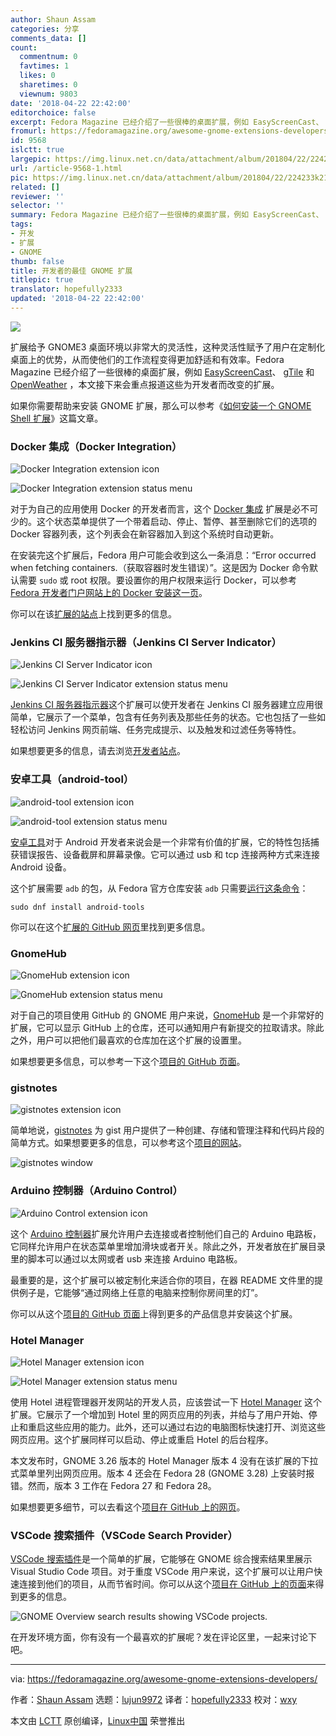 ```yaml
---
author: Shaun Assam
categories: 分享
comments_data: []
count:
  commentnum: 0
  favtimes: 1
  likes: 0
  sharetimes: 0
  viewnum: 9803
date: '2018-04-22 22:42:00'
editorchoice: false
excerpt: Fedora Magazine 已经介绍了一些很棒的桌面扩展，例如 EasyScreenCast、 gTile 和 OpenWeather ，本文接下来会重点报道这些为开发者而改变的扩展。
fromurl: https://fedoramagazine.org/awesome-gnome-extensions-developers/
id: 9568
islctt: true
largepic: https://img.linux.net.cn/data/attachment/album/201804/22/224233k2111a91ad1p6w21.jpg
url: /article-9568-1.html
pic: https://img.linux.net.cn/data/attachment/album/201804/22/224233k2111a91ad1p6w21.jpg.thumb.jpg
related: []
reviewer: ''
selector: ''
summary: Fedora Magazine 已经介绍了一些很棒的桌面扩展，例如 EasyScreenCast、 gTile 和 OpenWeather ，本文接下来会重点报道这些为开发者而改变的扩展。
tags:
- 开发
- 扩展
- GNOME
thumb: false
title: 开发者的最佳 GNOME 扩展
titlepic: true
translator: hopefully2333
updated: '2018-04-22 22:42:00'
---
```


![](/data/attachment/album/201804/22/224233k2111a91ad1p6w21.jpg)


扩展给予 GNOME3 桌面环境以非常大的灵活性，这种灵活性赋予了用户在定制化桌面上的优势，从而使他们的工作流程变得更加舒适和有效率。Fedora Magazine 已经介绍了一些很棒的桌面扩展，例如 [EasyScreenCast](https://fedoramagazine.org/screencast-gnome-extension/)、 [gTile](https://fedoramagazine.org/must-have-gnome-extension-gtile/) 和 [OpenWeather](https://fedoramagazine.org/weather-updates-openweather-gnome-shell-extension/) ，本文接下来会重点报道这些为开发者而改变的扩展。


如果你需要帮助来安装 GNOME 扩展，那么可以参考《[如何安装一个 GNOME Shell 扩展](/article-9447-1.html)》这篇文章。


### Docker 集成（Docker Integration）


![Docker Integration extension icon](/data/attachment/album/201804/22/224233s32hgf18rf28oh6z.png)


![Docker Integration extension status menu](/data/attachment/album/201804/22/224234twfmtf42l4lmrrff.png)


对于为自己的应用使用 Docker 的开发者而言，这个 [Docker 集成](https://extensions.gnome.org/extension/1065/docker-status/) 扩展是必不可少的。这个状态菜单提供了一个带着启动、停止、暂停、甚至删除它们的选项的 Docker 容器列表，这个列表会在新容器加入到这个系统时自动更新。


在安装完这个扩展后，Fedora 用户可能会收到这么一条消息：“Error occurred when fetching containers.（获取容器时发生错误）”。这是因为 Docker 命令默认需要 `sudo` 或 root 权限。要设置你的用户权限来运行 Docker，可以参考 [Fedora 开发者门户网站上的 Docker 安装这一页](https://developer.fedoraproject.org/tools/docker/docker-installation.html)。


你可以在该[扩展的站点](https://github.com/gpouilloux/gnome-shell-extension-docker)上找到更多的信息。


### Jenkins CI 服务器指示器（Jenkins CI Server Indicator）


![Jenkins CI Server Indicator icon](/data/attachment/album/201804/22/224234xf8mka8u932k9k3z.png)


![Jenkins CI Server Indicator extension status menu](/data/attachment/album/201804/22/224235rb6gxj8x3w00b8wq.png)


[Jenkins CI 服务器指示器](https://extensions.gnome.org/extension/399/jenkins-ci-server-indicator/)这个扩展可以使开发者在 Jenkins CI 服务器建立应用很简单，它展示了一个菜单，包含有任务列表及那些任务的状态。它也包括了一些如轻松访问 Jenkins 网页前端、任务完成提示、以及触发和过滤任务等特性。


如果想要更多的信息，请去浏览[开发者站点](https://www.philipphoffmann.de/gnome-3-shell-extension-jenkins-ci-server-indicator/)。


### 安卓工具（android-tool）


![android-tool extension icon](/data/attachment/album/201804/22/224235dstousw232esxeg2.png)


![android-tool extension status menu](/data/attachment/album/201804/22/224236eejo9ew33quecbw3.png)


[安卓工具](https://extensions.gnome.org/extension/1232/android-tool/)对于 Android 开发者来说会是一个非常有价值的扩展，它的特性包括捕获错误报告、设备截屏和屏幕录像。它可以通过 usb 和 tcp 连接两种方式来连接 Android 设备。


这个扩展需要 `adb` 的包，从 Fedora 官方仓库安装 `adb` 只需要[运行这条命令](https://fedoramagazine.org/howto-use-sudo/)：



```
sudo dnf install android-tools

```

你可以在这个[扩展的 GitHub 网页](https://github.com/naman14/gnome-android-tool)里找到更多信息。


### GnomeHub


![GnomeHub extension icon](/data/attachment/album/201804/22/224236vphxca2oee2epcp2.png)


![GnomeHub extension status menu](/data/attachment/album/201804/22/224237rmwdamas7wa97w9n.png)


对于自己的项目使用 GitHub 的 GNOME 用户来说，[GnomeHub](https://extensions.gnome.org/extension/1263/gnomehub/) 是一个非常好的扩展，它可以显示 GitHub 上的仓库，还可以通知用户有新提交的拉取请求。除此之外，用户可以把他们最喜欢的仓库加在这个扩展的设置里。


如果想要更多信息，可以参考一下这个[项目的 GitHub 页面](https://github.com/lagartoflojo/gnomehub)。


### gistnotes


![gistnotes extension icon](/data/attachment/album/201804/22/224237myghfognfz8gqtaf.png)


简单地说，[gistnotes](https://extensions.gnome.org/extension/917/gistnotes/) 为 gist 用户提供了一种创建、存储和管理注释和代码片段的简单方式。如果想要更多的信息，可以参考这个[项目的网站](https://github.com/mohan43u/gistnotes)。


![gistnotes window](/data/attachment/album/201804/22/224237nz021k1ferymm0zn.png)


### Arduino 控制器（Arduino Control）


![Arduino Control extension icon](/data/attachment/album/201804/22/224238nekuv7e5lb8c83dk.png)


这个 [Arduino 控制器](https://extensions.gnome.org/extension/894/arduino-control/)扩展允许用户去连接或者控制他们自己的 Arduino 电路板，它同样允许用户在状态菜单里增加滑块或者开关。除此之外，开发者放在扩展目录里的脚本可以通过以太网或者 usb 来连接 Arduino 电路板。


最重要的是，这个扩展可以被定制化来适合你的项目，在器 README 文件里的提供例子是，它能够“通过网络上任意的电脑来控制你房间里的灯”。


你可以从这个[项目的 GitHub 页面](https://github.com/simonthechipmunk/arduinocontrol)上得到更多的产品信息并安装这个扩展。


### Hotel Manager


![Hotel Manager extension icon](/data/attachment/album/201804/22/224238e62yh6to4y654789.png)


![Hotel Manager extension status menu](/data/attachment/album/201804/22/224239ubjqqbspsmq9pms2.png)


使用 Hotel 进程管理器开发网站的开发人员，应该尝试一下 [Hotel Manager](https://extensions.gnome.org/extension/1285/hotel-manager/) 这个扩展。它展示了一个增加到 Hotel 里的网页应用的列表，并给与了用户开始、停止和重启这些应用的能力。此外，还可以通过右边的电脑图标快速打开、浏览这些网页应用。这个扩展同样可以启动、停止或重启 Hotel 的后台程序。


本文发布时，GNOME 3.26 版本的 Hotel Manager 版本 4 没有在该扩展的下拉式菜单里列出网页应用。版本 4 还会在 Fedora 28 (GNOME 3.28) 上安装时报错。然而，版本 3 工作在 Fedora 27 和 Fedora 28。


如果想要更多细节，可以去看这个[项目在 GitHub 上的网页](https://github.com/hardpixel/hotel-manager)。


### VSCode 搜索插件（VSCode Search Provider）


[VSCode 搜索插件](https://extensions.gnome.org/extension/1207/vscode-search-provider/)是一个简单的扩展，它能够在 GNOME 综合搜索结果里展示 Visual Studio Code 项目。对于重度 VSCode 用户来说，这个扩展可以让用户快速连接到他们的项目，从而节省时间。你可以从这个[项目在 GitHub 上的页面](https://github.com/jomik/vscode-search-provider)来得到更多的信息。


![GNOME Overview search results showing VSCode projects.](/data/attachment/album/201804/22/224240h7kpgkf3d775x3gk.png)


在开发环境方面，你有没有一个最喜欢的扩展呢？发在评论区里，一起来讨论下吧。




---


via: <https://fedoramagazine.org/awesome-gnome-extensions-developers/>


作者：[Shaun Assam](https://fedoramagazine.org/author/sassam/) 选题：[lujun9972](https://github.com/lujun9972) 译者：[hopefully2333](https://github.com/hopefully2333) 校对：[wxy](https://github.com/wxy)


本文由 [LCTT](https://github.com/LCTT/TranslateProject) 原创编译，[Linux中国](https://linux.cn/) 荣誉推出